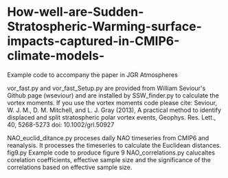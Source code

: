 # How-well-are-Sudden-Stratospheric-Warming-surface-impacts-captured-in-CMIP6-climate-models-
Example code to accompany the paper in JGR Atmospheres

vor_fast.py and vor_fast_Setup.py are provided from William Seviour's Github page (wseviour) and are installed by SSW_finder.py to calculate the vortex moments. If you use the vortex moments code please cite:
Seviour, W. J. M., D. M. Mitchell, and L. J. Gray (2013), A practical method to identify displaced and split stratospheric polar vortex events, Geophys. Res. Lett., 40, 5268-5273 doi: 10.1002/grl.50927

NAO_euclid_ditance.py proceses daily NAO timeseries from CMIP6 and reanalysis. It processes the timeseries to calculate the Euclidean distances.
fig9.py Example code to produce figure 9
NAO_correlations.py calucaltes corelation coefficients, effective sample size and the significance of the correlations based on effective sample size.
